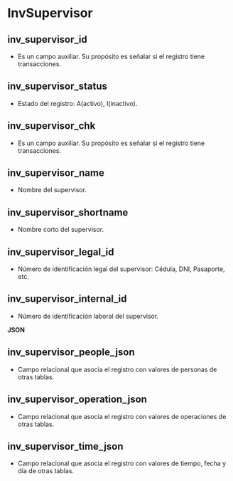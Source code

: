 # InvSupervisor

## inv_supervisor_id
* Es un campo auxiliar. Su propósito es señalar si el registro tiene transacciones.

## inv_supervisor_status
* Estado del registro: A(activo), I(inactivo).

## inv_supervisor_chk
* Es un campo auxiliar. Su propósito es señalar si el registro tiene transacciones.

## inv_supervisor_name
* Nombre del supervisor.

## inv_supervisor_shortname
* Nombre corto del supervisor.

## inv_supervisor_legal_id
* Número de identificación legal del supervisor: Cédula, DNI, Pasaporte, etc.

## inv_supervisor_internal_id
* Número de identificación laboral del supervisor.

__JSON__


## inv_supervisor_people_json
* Campo relacional que asocia el registro con valores de personas de otras tablas.

## inv_supervisor_operation_json
* Campo relacional que asocia el registro con valores de operaciones de otras tablas.

## inv_supervisor_time_json
* Campo relacional que asocia el registro con valores de tiempo, fecha y día de otras tablas.

